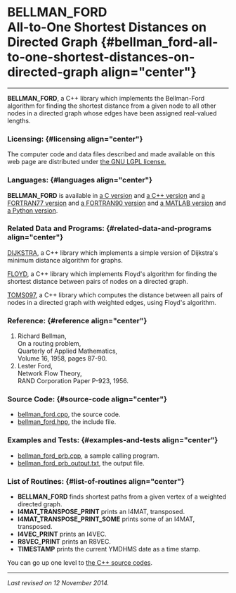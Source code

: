 BELLMAN\_FORD\
All-to-One Shortest Distances on Directed Graph {#bellman_ford-all-to-one-shortest-distances-on-directed-graph align="center"}
===============================================

------------------------------------------------------------------------

**BELLMAN\_FORD**, a C++ library which implements the Bellman-Ford
algorithm for finding the shortest distance from a given node to all
other nodes in a directed graph whose edges have been assigned
real-valued lengths.

### Licensing: {#licensing align="center"}

The computer code and data files described and made available on this
web page are distributed under [the GNU LGPL
license.](../../txt/gnu_lgpl.txt)

### Languages: {#languages align="center"}

**BELLMAN\_FORD** is available in [a C
version](../../c_src/bellman_ford/bellman_ford.md) and [a C++
version](../../master/bellman_ford/bellman_ford.md) and [a FORTRAN77
version](../../f77_src/bellman_ford/bellman_ford.md) and [a FORTRAN90
version](../../f_src/bellman_ford/bellman_ford.md) and [a MATLAB
version](../../m_src/bellman_ford/bellman_ford.md) and [a Python
version](../../py_src/bellman_ford/bellman_ford.md).

### Related Data and Programs: {#related-data-and-programs align="center"}

[DIJKSTRA](../../master/dijkstra/dijkstra.md), a C++ library which
implements a simple version of Dijkstra's minimum distance algorithm for
graphs.

[FLOYD](../../master/floyd/floyd.md), a C++ library which implements
Floyd's algorithm for finding the shortest distance between pairs of
nodes on a directed graph.

[TOMS097](../../master/toms097/toms097.md), a C++ library which
computes the distance between all pairs of nodes in a directed graph
with weighted edges, using Floyd's algorithm.

### Reference: {#reference align="center"}

1.  Richard Bellman,\
    On a routing problem,\
    Quarterly of Applied Mathematics,\
    Volume 16, 1958, pages 87-90.
2.  Lester Ford,\
    Network Flow Theory,\
    RAND Corporation Paper P-923, 1956.

### Source Code: {#source-code align="center"}

-   [bellman\_ford.cpp](bellman_ford.cpp), the source code.
-   [bellman\_ford.hpp](bellman_ford.hpp), the include file.

### Examples and Tests: {#examples-and-tests align="center"}

-   [bellman\_ford\_prb.cpp](bellman_ford_prb.cpp), a sample calling
    program.
-   [bellman\_ford\_prb\_output.txt](bellman_ford_prb_output.txt), the
    output file.

### List of Routines: {#list-of-routines align="center"}

-   **BELLMAN\_FORD** finds shortest paths from a given vertex of a
    weighted directed graph.
-   **I4MAT\_TRANSPOSE\_PRINT** prints an I4MAT, transposed.
-   **I4MAT\_TRANSPOSE\_PRINT\_SOME** prints some of an I4MAT,
    transposed.
-   **I4VEC\_PRINT** prints an I4VEC.
-   **R8VEC\_PRINT** prints an R8VEC.
-   **TIMESTAMP** prints the current YMDHMS date as a time stamp.

You can go up one level to [the C++ source codes](../cpp_src.md).

------------------------------------------------------------------------

*Last revised on 12 November 2014.*
